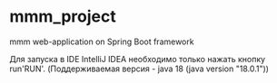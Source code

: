 # mmm_project
mmm web-application on Spring Boot framework

Для запуска в IDE IntelliJ IDEA необходимо только нажать кнопку run'RUN'.
(Поддерживаемая версия - java 18 (java version "18.0.1"))
